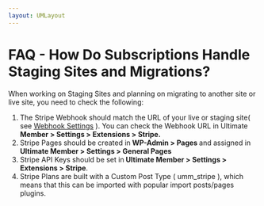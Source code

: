 ```yaml
---
layout: UMLayout
---
```

# FAQ - How Do Subscriptions Handle Staging Sites and Migrations?
<p>
	 When working on Staging Sites and planning on migrating to another site or live site, you need to check the following:</p><ol>
	
<li>The Stripe Webhook should match the URL of your live or staging site( see <a href="https://ultimatemember.github.io/docs-v3/um-stripe/article/1607-stripe-setting-up-webhook-and-test-public-keys" target="_blank">Webhook Settings</a> ). You can check the Webhook URL in Ultimate <strong>Member > Settings > Extensions > Stripe.</strong></li>	
<li>Stripe Pages should be created in<strong> WP-Admin > Pages </strong>and assigned in <strong>Ultimate Member > Settings > General Pages<br>
	</strong></li>	
<li>Stripe API Keys should be set in<strong> Ultimate Member > Settings > Extensions > Stripe</strong>. </li>	
<li>Stripe Plans are built with a Custom Post Type ( umm_stripe ), which means that this can be imported with popular import posts/pages plugins.</li></ol>
